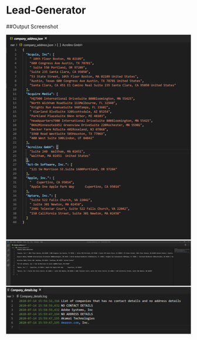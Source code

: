 # Lead-Generator

##Output Screenshot

![JSON FILE OUTPUT](output_image/jsonfile_img.PNG)
![CSV FILE OUTPUT](output_image/CSVfile_img.PNG)
![LOG FILE OUTPUT](output_image/logfile_img.PNG)

